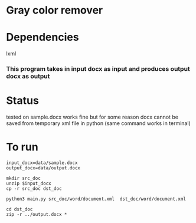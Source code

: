 # Gray color remover

# Dependencies
lxml

### This program takes in input docx as input and produces output docx as output

# Status
tested on sample.docx works fine
but for some reason docx cannot be saved from temporary xml file in python (same command works in terminal)

# To run

```
input_docx=data/sample.docx
output_docx=data/output.docx

mkdir src_doc
unzip $input_docx
cp -r src_doc dst_doc

python3 main.py src_doc/word/document.xml  dst_doc/word/document.xml

cd dst_doc
zip -r ../output.docx *





```